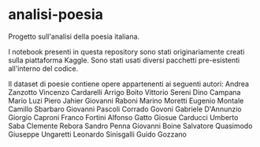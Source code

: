 # analisi-poesia
Progetto sull'analisi della poesia italiana.

I notebook presenti in questa repository sono stati originariamente creati sulla piattaforma Kaggle.
Sono stati usati diversi pacchetti pre-esistenti all'interno del codice.

Il dataset di poesie contiene opere appartenenti ai seguenti autori:
Andrea Zanzotto
Vincenzo Cardarelli
Arrigo Boito
Vittorio Sereni
Dino Campana
Mario Luzi
Piero Jahier
Giovanni Raboni
Marino Moretti
Eugenio Montale
Camillo Sbarbaro
Giovanni Pascoli
Corrado Govoni
Gabriele D'Annunzio
Giorgio Caproni
Franco Fortini
Alfonso Gatto
Giosue Carducci
Umberto Saba
Clemente Rebora
Sandro Penna
Giovanni Boine
Salvatore Quasimodo
Giuseppe Ungaretti
Leonardo Sinisgalli
Guido Gozzano
